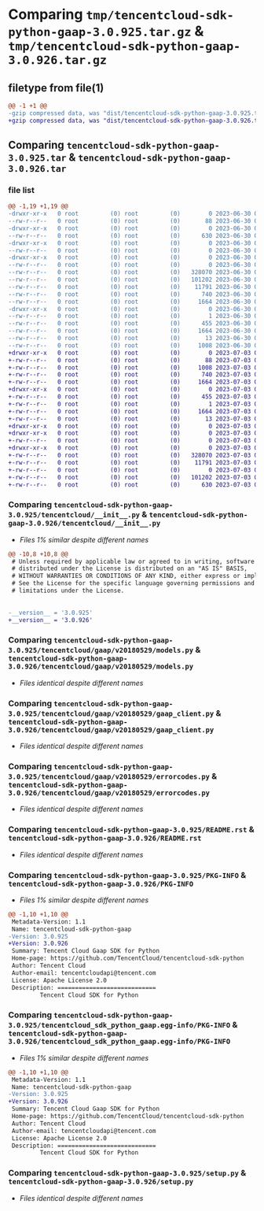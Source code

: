# Comparing `tmp/tencentcloud-sdk-python-gaap-3.0.925.tar.gz` & `tmp/tencentcloud-sdk-python-gaap-3.0.926.tar.gz`

## filetype from file(1)

```diff
@@ -1 +1 @@
-gzip compressed data, was "dist/tencentcloud-sdk-python-gaap-3.0.925.tar", last modified: Fri Jun 30 02:14:26 2023, max compression
+gzip compressed data, was "dist/tencentcloud-sdk-python-gaap-3.0.926.tar", last modified: Mon Jul  3 00:27:07 2023, max compression
```

## Comparing `tencentcloud-sdk-python-gaap-3.0.925.tar` & `tencentcloud-sdk-python-gaap-3.0.926.tar`

### file list

```diff
@@ -1,19 +1,19 @@
-drwxr-xr-x   0 root         (0) root         (0)        0 2023-06-30 02:14:26.000000 tencentcloud-sdk-python-gaap-3.0.925/
--rw-r--r--   0 root         (0) root         (0)       88 2023-06-30 02:14:26.000000 tencentcloud-sdk-python-gaap-3.0.925/setup.cfg
-drwxr-xr-x   0 root         (0) root         (0)        0 2023-06-30 02:14:26.000000 tencentcloud-sdk-python-gaap-3.0.925/tencentcloud/
--rw-r--r--   0 root         (0) root         (0)      630 2023-06-30 02:14:26.000000 tencentcloud-sdk-python-gaap-3.0.925/tencentcloud/__init__.py
-drwxr-xr-x   0 root         (0) root         (0)        0 2023-06-30 02:14:26.000000 tencentcloud-sdk-python-gaap-3.0.925/tencentcloud/gaap/
--rw-r--r--   0 root         (0) root         (0)        0 2023-06-30 02:14:26.000000 tencentcloud-sdk-python-gaap-3.0.925/tencentcloud/gaap/__init__.py
-drwxr-xr-x   0 root         (0) root         (0)        0 2023-06-30 02:14:26.000000 tencentcloud-sdk-python-gaap-3.0.925/tencentcloud/gaap/v20180529/
--rw-r--r--   0 root         (0) root         (0)        0 2023-06-30 02:14:26.000000 tencentcloud-sdk-python-gaap-3.0.925/tencentcloud/gaap/v20180529/__init__.py
--rw-r--r--   0 root         (0) root         (0)   328070 2023-06-30 02:14:26.000000 tencentcloud-sdk-python-gaap-3.0.925/tencentcloud/gaap/v20180529/models.py
--rw-r--r--   0 root         (0) root         (0)   101202 2023-06-30 02:14:26.000000 tencentcloud-sdk-python-gaap-3.0.925/tencentcloud/gaap/v20180529/gaap_client.py
--rw-r--r--   0 root         (0) root         (0)    11791 2023-06-30 02:14:26.000000 tencentcloud-sdk-python-gaap-3.0.925/tencentcloud/gaap/v20180529/errorcodes.py
--rw-r--r--   0 root         (0) root         (0)      740 2023-06-30 02:14:26.000000 tencentcloud-sdk-python-gaap-3.0.925/README.rst
--rw-r--r--   0 root         (0) root         (0)     1664 2023-06-30 02:14:26.000000 tencentcloud-sdk-python-gaap-3.0.925/PKG-INFO
-drwxr-xr-x   0 root         (0) root         (0)        0 2023-06-30 02:14:26.000000 tencentcloud-sdk-python-gaap-3.0.925/tencentcloud_sdk_python_gaap.egg-info/
--rw-r--r--   0 root         (0) root         (0)        1 2023-06-30 02:14:26.000000 tencentcloud-sdk-python-gaap-3.0.925/tencentcloud_sdk_python_gaap.egg-info/dependency_links.txt
--rw-r--r--   0 root         (0) root         (0)      455 2023-06-30 02:14:26.000000 tencentcloud-sdk-python-gaap-3.0.925/tencentcloud_sdk_python_gaap.egg-info/SOURCES.txt
--rw-r--r--   0 root         (0) root         (0)     1664 2023-06-30 02:14:26.000000 tencentcloud-sdk-python-gaap-3.0.925/tencentcloud_sdk_python_gaap.egg-info/PKG-INFO
--rw-r--r--   0 root         (0) root         (0)       13 2023-06-30 02:14:26.000000 tencentcloud-sdk-python-gaap-3.0.925/tencentcloud_sdk_python_gaap.egg-info/top_level.txt
--rw-r--r--   0 root         (0) root         (0)     1008 2023-06-30 02:14:26.000000 tencentcloud-sdk-python-gaap-3.0.925/setup.py
+drwxr-xr-x   0 root         (0) root         (0)        0 2023-07-03 00:27:07.000000 tencentcloud-sdk-python-gaap-3.0.926/
+-rw-r--r--   0 root         (0) root         (0)       88 2023-07-03 00:27:07.000000 tencentcloud-sdk-python-gaap-3.0.926/setup.cfg
+-rw-r--r--   0 root         (0) root         (0)     1008 2023-07-03 00:27:07.000000 tencentcloud-sdk-python-gaap-3.0.926/setup.py
+-rw-r--r--   0 root         (0) root         (0)      740 2023-07-03 00:27:07.000000 tencentcloud-sdk-python-gaap-3.0.926/README.rst
+-rw-r--r--   0 root         (0) root         (0)     1664 2023-07-03 00:27:07.000000 tencentcloud-sdk-python-gaap-3.0.926/PKG-INFO
+drwxr-xr-x   0 root         (0) root         (0)        0 2023-07-03 00:27:07.000000 tencentcloud-sdk-python-gaap-3.0.926/tencentcloud_sdk_python_gaap.egg-info/
+-rw-r--r--   0 root         (0) root         (0)      455 2023-07-03 00:27:07.000000 tencentcloud-sdk-python-gaap-3.0.926/tencentcloud_sdk_python_gaap.egg-info/SOURCES.txt
+-rw-r--r--   0 root         (0) root         (0)        1 2023-07-03 00:27:07.000000 tencentcloud-sdk-python-gaap-3.0.926/tencentcloud_sdk_python_gaap.egg-info/dependency_links.txt
+-rw-r--r--   0 root         (0) root         (0)     1664 2023-07-03 00:27:07.000000 tencentcloud-sdk-python-gaap-3.0.926/tencentcloud_sdk_python_gaap.egg-info/PKG-INFO
+-rw-r--r--   0 root         (0) root         (0)       13 2023-07-03 00:27:07.000000 tencentcloud-sdk-python-gaap-3.0.926/tencentcloud_sdk_python_gaap.egg-info/top_level.txt
+drwxr-xr-x   0 root         (0) root         (0)        0 2023-07-03 00:27:07.000000 tencentcloud-sdk-python-gaap-3.0.926/tencentcloud/
+drwxr-xr-x   0 root         (0) root         (0)        0 2023-07-03 00:27:07.000000 tencentcloud-sdk-python-gaap-3.0.926/tencentcloud/gaap/
+-rw-r--r--   0 root         (0) root         (0)        0 2023-07-03 00:27:07.000000 tencentcloud-sdk-python-gaap-3.0.926/tencentcloud/gaap/__init__.py
+drwxr-xr-x   0 root         (0) root         (0)        0 2023-07-03 00:27:07.000000 tencentcloud-sdk-python-gaap-3.0.926/tencentcloud/gaap/v20180529/
+-rw-r--r--   0 root         (0) root         (0)   328070 2023-07-03 00:27:07.000000 tencentcloud-sdk-python-gaap-3.0.926/tencentcloud/gaap/v20180529/models.py
+-rw-r--r--   0 root         (0) root         (0)    11791 2023-07-03 00:27:07.000000 tencentcloud-sdk-python-gaap-3.0.926/tencentcloud/gaap/v20180529/errorcodes.py
+-rw-r--r--   0 root         (0) root         (0)        0 2023-07-03 00:27:07.000000 tencentcloud-sdk-python-gaap-3.0.926/tencentcloud/gaap/v20180529/__init__.py
+-rw-r--r--   0 root         (0) root         (0)   101202 2023-07-03 00:27:07.000000 tencentcloud-sdk-python-gaap-3.0.926/tencentcloud/gaap/v20180529/gaap_client.py
+-rw-r--r--   0 root         (0) root         (0)      630 2023-07-03 00:27:07.000000 tencentcloud-sdk-python-gaap-3.0.926/tencentcloud/__init__.py
```

### Comparing `tencentcloud-sdk-python-gaap-3.0.925/tencentcloud/__init__.py` & `tencentcloud-sdk-python-gaap-3.0.926/tencentcloud/__init__.py`

 * *Files 1% similar despite different names*

```diff
@@ -10,8 +10,8 @@
 # Unless required by applicable law or agreed to in writing, software
 # distributed under the License is distributed on an "AS IS" BASIS,
 # WITHOUT WARRANTIES OR CONDITIONS OF ANY KIND, either express or implied.
 # See the License for the specific language governing permissions and
 # limitations under the License.
 
 
-__version__ = '3.0.925'
+__version__ = '3.0.926'
```

### Comparing `tencentcloud-sdk-python-gaap-3.0.925/tencentcloud/gaap/v20180529/models.py` & `tencentcloud-sdk-python-gaap-3.0.926/tencentcloud/gaap/v20180529/models.py`

 * *Files identical despite different names*

### Comparing `tencentcloud-sdk-python-gaap-3.0.925/tencentcloud/gaap/v20180529/gaap_client.py` & `tencentcloud-sdk-python-gaap-3.0.926/tencentcloud/gaap/v20180529/gaap_client.py`

 * *Files identical despite different names*

### Comparing `tencentcloud-sdk-python-gaap-3.0.925/tencentcloud/gaap/v20180529/errorcodes.py` & `tencentcloud-sdk-python-gaap-3.0.926/tencentcloud/gaap/v20180529/errorcodes.py`

 * *Files identical despite different names*

### Comparing `tencentcloud-sdk-python-gaap-3.0.925/README.rst` & `tencentcloud-sdk-python-gaap-3.0.926/README.rst`

 * *Files identical despite different names*

### Comparing `tencentcloud-sdk-python-gaap-3.0.925/PKG-INFO` & `tencentcloud-sdk-python-gaap-3.0.926/PKG-INFO`

 * *Files 1% similar despite different names*

```diff
@@ -1,10 +1,10 @@
 Metadata-Version: 1.1
 Name: tencentcloud-sdk-python-gaap
-Version: 3.0.925
+Version: 3.0.926
 Summary: Tencent Cloud Gaap SDK for Python
 Home-page: https://github.com/TencentCloud/tencentcloud-sdk-python
 Author: Tencent Cloud
 Author-email: tencentcloudapi@tencent.com
 License: Apache License 2.0
 Description: ============================
         Tencent Cloud SDK for Python
```

### Comparing `tencentcloud-sdk-python-gaap-3.0.925/tencentcloud_sdk_python_gaap.egg-info/PKG-INFO` & `tencentcloud-sdk-python-gaap-3.0.926/tencentcloud_sdk_python_gaap.egg-info/PKG-INFO`

 * *Files 1% similar despite different names*

```diff
@@ -1,10 +1,10 @@
 Metadata-Version: 1.1
 Name: tencentcloud-sdk-python-gaap
-Version: 3.0.925
+Version: 3.0.926
 Summary: Tencent Cloud Gaap SDK for Python
 Home-page: https://github.com/TencentCloud/tencentcloud-sdk-python
 Author: Tencent Cloud
 Author-email: tencentcloudapi@tencent.com
 License: Apache License 2.0
 Description: ============================
         Tencent Cloud SDK for Python
```

### Comparing `tencentcloud-sdk-python-gaap-3.0.925/setup.py` & `tencentcloud-sdk-python-gaap-3.0.926/setup.py`

 * *Files identical despite different names*

